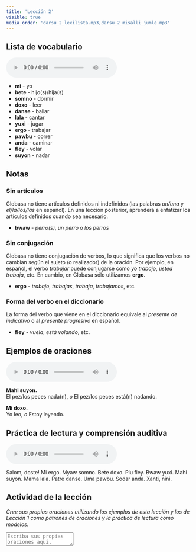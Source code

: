```yaml
---
title: 'Lección 2'
visible: true
media_order: 'darsu_2_lexilista.mp3,darsu_2_misalli_jumle.mp3'
---
```


## Lista de vocabulario

<audio controls>
 <source src="/darsu/02/darsu_2_lexilista.mp3" type="audio/mp3" />
 <p>Su agente de usuario no es compatible con el elemento de audio HTML5.</p>
</audio>

* **mi** - yo
* **bete** - hijo(s)/hija(s)
* **somno** - dormir
* **doxo** - leer
* **danse** - bailar
* **lala** - cantar
* **yuxi** - jugar
* **ergo** - trabajar
* **pawbu** - correr
* **anda** - caminar
* **fley** - volar
* **suyon** - nadar


## Notas
### Sin artículos

Globasa no tiene artículos definidos ni indefinidos (las palabras _un/una_ y _el/la/los/las_ en español). En una lección posterior, aprenderá a enfatizar los artículos definidos cuando sea necesario.

* **bwaw** - _perro(s)_, _un perro_ o _los perros_

### Sin conjugación

Globasa no tiene conjugación de verbos, lo que significa que los verbos no cambian según el sujeto (o realizador) de la oración. Por ejemplo, en español, el verbo _trabajar_ puede conjugarse como _yo trabajo_, _usted trabaja_, etc. En cambio, en Globasa sólo utilizamos **ergo**.

* **ergo** - _trabajo_, _trabajas_, _trabaja_, _trabajamos_, etc.

### Forma del verbo en el diccionario

La forma del verbo que viene en el diccionario equivale al _presente de indicativo_ o al _presente progresivo_ en español.

* **fley** - _vuela_, _está volando_, etc.

## Ejemplos de oraciones

<audio controls>
 <source src="/darsu/02/darsu_2_misalli_jumle.mp3" type="audio/mp3" />
 <p>Su agente de usuario no es compatible con el elemento de audio HTML5.</p>
</audio>

**Mahi suyon.**   
El pez/los peces nada(n), _o_ El pez/los peces está(n) nadando.

**Mi doxo.**  
Yo leo, _o_ Estoy leyendo.

## Práctica de lectura y comprensión auditiva

<audio controls>
 <source src="/darsu/02/darsu_02_doxoli_abyasa.mp3" type="audio/mp3" />
 <p>Su agente de usuario no es compatible con el elemento de audio HTML5.</p>
</audio>

Salom, doste! Mi ergo. Myaw somno. Bete doxo. Piu fley. Bwaw yuxi. Mahi suyon. Mama lala. Patre danse. Uma pawbu. Sodar anda. Xanti, nini.

## Actividad de la lección

_Cree sus propias oraciones utilizando los ejemplos de esta lección y los de Lección 1 como patrones de oraciones y la práctica de lectura como modelos._

<textarea width="100%" spellcheck="false" placeholder="Escriba sus propias oraciones aquí."></textarea>